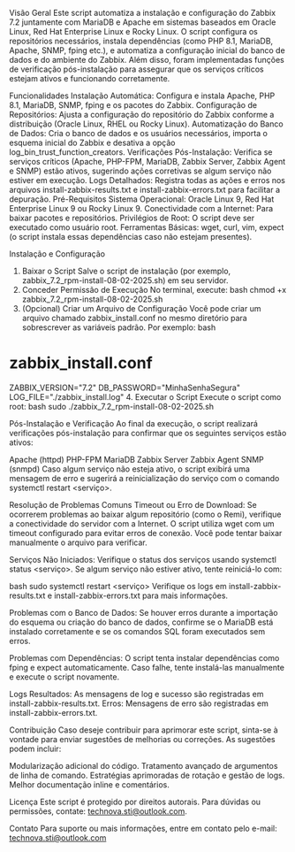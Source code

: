 Visão Geral
Este script automatiza a instalação e configuração do Zabbix 7.2 juntamente com MariaDB e Apache em sistemas baseados em Oracle Linux, Red Hat Enterprise Linux e Rocky Linux. O script configura os repositórios necessários, instala dependências (como PHP 8.1, MariaDB, Apache, SNMP, fping etc.), e automatiza a configuração inicial do banco de dados e do ambiente do Zabbix. Além disso, foram implementadas funções de verificação pós-instalação para assegurar que os serviços críticos estejam ativos e funcionando corretamente.

Funcionalidades
Instalação Automática: Configura e instala Apache, PHP 8.1, MariaDB, SNMP, fping e os pacotes do Zabbix.
Configuração de Repositórios: Ajusta a configuração do repositório do Zabbix conforme a distribuição (Oracle Linux, RHEL ou Rocky Linux).
Automatização do Banco de Dados: Cria o banco de dados e os usuários necessários, importa o esquema inicial do Zabbix e desativa a opção log_bin_trust_function_creators.
Verificações Pós-Instalação: Verifica se serviços críticos (Apache, PHP-FPM, MariaDB, Zabbix Server, Zabbix Agent e SNMP) estão ativos, sugerindo ações corretivas se algum serviço não estiver em execução.
Logs Detalhados: Registra todas as ações e erros nos arquivos install-zabbix-results.txt e install-zabbix-errors.txt para facilitar a depuração.
Pré-Requisitos
Sistema Operacional: Oracle Linux 9, Red Hat Enterprise Linux 9 ou Rocky Linux 9.
Conectividade com a Internet: Para baixar pacotes e repositórios.
Privilégios de Root: O script deve ser executado como usuário root.
Ferramentas Básicas: wget, curl, vim, expect (o script instala essas dependências caso não estejam presentes).

Instalação e Configuração
1. Baixar o Script
Salve o script de instalação (por exemplo, zabbix_7.2_rpm-install-08-02-2025.sh) em seu servidor.
2. Conceder Permissão de Execução
No terminal, execute:
bash
chmod +x zabbix_7.2_rpm-install-08-02-2025.sh
3. (Opcional) Criar um Arquivo de Configuração
Você pode criar um arquivo chamado zabbix_install.conf no mesmo diretório para sobrescrever as variáveis padrão. Por exemplo:
bash
# zabbix_install.conf
ZABBIX_VERSION="7.2"
DB_PASSWORD="MinhaSenhaSegura"
LOG_FILE="./zabbix_install.log"
4. Executar o Script
Execute o script como root:
bash
sudo ./zabbix_7.2_rpm-install-08-02-2025.sh

Pós-Instalação e Verificação
Ao final da execução, o script realizará verificações pós-instalação para confirmar que os seguintes serviços estão ativos:

Apache (httpd)
PHP-FPM
MariaDB
Zabbix Server
Zabbix Agent
SNMP (snmpd)
Caso algum serviço não esteja ativo, o script exibirá uma mensagem de erro e sugerirá a reinicialização do serviço com o comando systemctl restart <serviço>.

Resolução de Problemas Comuns
Timeout ou Erro de Download:
Se ocorrerem problemas ao baixar algum repositório (como o Remi), verifique a conectividade do servidor com a Internet. O script utiliza wget com um timeout configurado para evitar erros de conexão. Você pode tentar baixar manualmente o arquivo para verificar.

Serviços Não Iniciados:
Verifique o status dos serviços usando systemctl status <serviço>. Se algum serviço não estiver ativo, tente reiniciá-lo com:

bash
sudo systemctl restart <serviço>
Verifique os logs em install-zabbix-results.txt e install-zabbix-errors.txt para mais informações.

Problemas com o Banco de Dados:
Se houver erros durante a importação do esquema ou criação do banco de dados, confirme se o MariaDB está instalado corretamente e se os comandos SQL foram executados sem erros.

Problemas com Dependências:
O script tenta instalar dependências como fping e expect automaticamente. Caso falhe, tente instalá-las manualmente e execute o script novamente.

Logs
Resultados: As mensagens de log e sucesso são registradas em install-zabbix-results.txt.
Erros: Mensagens de erro são registradas em install-zabbix-errors.txt.

Contribuição
Caso deseje contribuir para aprimorar este script, sinta-se à vontade para enviar sugestões de melhorias ou correções. As sugestões podem incluir:

Modularização adicional do código.
Tratamento avançado de argumentos de linha de comando.
Estratégias aprimoradas de rotação e gestão de logs.
Melhor documentação inline e comentários.

Licença
Este script é protegido por direitos autorais. Para dúvidas ou permissões, contate: technova.sti@outlook.com.

Contato
Para suporte ou mais informações, entre em contato pelo e-mail: technova.sti@outlook.com
